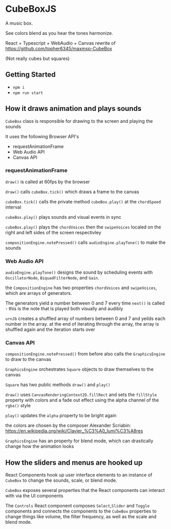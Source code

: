 # CubeBoxJS

A music box.

See colors blend as you hear the tones harmonize.

React + Typescript + WebAudio + Canvas rewrite of https://github.com/topher6345/maxmsp-CubeBox

(Not really cubes but squares)

## Getting Started

- `npm i`
- `npm run start`

## How it draws animation and plays sounds

`CubeBox` class is responsible for drawing to the screen and playing the sounds

It uses the following Browser API's

- requestAnimationFrame
- Web Audio API
- Canvas API

### requestAnimationFrame

`draw()` is called at 60fps by the browser

`draw()` calls `cubeBox.tick()` which draws a frame to the canvas

`cubeBox.tick()` calls the private method `cubeBox.play()` at the `chordSpeed` interval

`cubeBox.play()` plays sounds and visual events in sync

`cubeBox.play()` plays the `chordVoices` then the `swipeVoices` localed on the right and left sides of the screen respectivley

`compositionEngine.notePressed()` calls `audioEngine.playTone()` to make the sounds

### Web Audio API

`audioEngine.playTone()` designs the sound by scheduling events with `OscillatorNode`, `BiquadFilterNode`, and `Gain`.

the `CompositionEngine` has two properties `chordVoices` and `swipeVoices`, which are arrays of generators.

The generators yield a number between 0 and 7 every time `next()` is called - this is the note that is played both visually and audibly

`urnJb` creates a shuffled array of numbers between 0 and 7 and yeilds each number in the array.
at the end of iterating through the array, the array is shuffled again and the iteration starts over

### Canvas API

`compositionEngine.notePressed()` from before also calls the `GraphicsEngine` to draw to the canvas

`GraphicsEngine` orchestrates `Square` objects to draw themselves to the canvas

`Square` has two public methods `draw()` and `play()`

`draw()` uses `CanvasRenderingContext2D.fillRect` and sets the `fillStyle` property with colors and a fade out effect using the alpha channel of the `rgba()` style

`play()` updates the `alpha` property to be bright again

the colors are chosen by the composer Alexander Scriabin:
https://en.wikipedia.org/wiki/Clavier_%C3%A0_lumi%C3%A8res

`GraphicsEngine` has an property for blend mode, which can drastically change how the animation looks

## How the sliders and menus are hooked up

React Components hook up user interface elements to an instance of `CubeBox` to change the sounds, scale, or blend mode.

`CubeBox` exposes several properties that the React components can interact with via the UI components

The `Controls` React component composes `Select`,`Slider` and `Toggle` components and connects the components to the `CubeBox` properties to change things like volume, the filter frequency, as well as the scale and blend mode.
